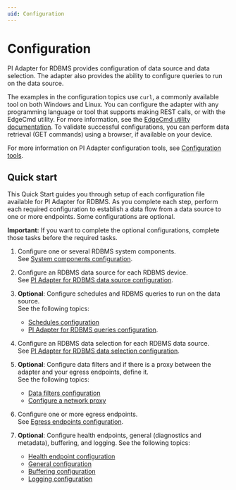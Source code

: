 ```yaml
---
uid: Configuration
---
```


# Configuration

PI Adapter for RDBMS provides configuration of data source and data selection. The adapter also provides the ability to configure queries to run on the data source.

The examples in the configuration topics use `curl`, a commonly available tool on both Windows and Linux. You can configure the adapter with any programming language or tool that supports making REST calls, or with the EdgeCmd utility. For more information, see the [EdgeCmd utility documentation](https://osisoft.github.io/Edgecmd-Docs/content/edgecmd-utility.html). To validate successful configurations, you can perform data retrieval (GET commands) using a browser, if available on your device.

For more information on PI Adapter configuration tools, see [Configuration tools](xref:ConfigurationTools).

## Quick start

This Quick Start guides you through setup of each configuration file available for PI Adapter for RDBMS. As you complete each step, perform each required configuration to establish a data flow from a data source to one or more endpoints. Some configurations are optional.

**Important:** If you want to complete the optional configurations, complete those tasks before the required tasks.

1. Configure one or several RDBMS system components.<br>See [System components configuration](xref:SystemComponentsConfiguration#configure-system-components).

2. Configure an RDBMS data source for each RDBMS device.<br>See [PI Adapter for RDBMS data source configuration](xref:PIAdapterForRDBMSDataSourceConfiguration#configure-rdbms-data-files-data-source).

3. **Optional**: Configure schedules and RDBMS queries to run on the data source.<br>See the following topics:

    - [Schedules configuration](xref:SchedulesConfiguration)
    - [PI Adapter for RDBMS queries configuration](xref:PIAdapterForRDBMSQueriesConfiguration#configure-rdbms-queries).

4. Configure an RDBMS data selection for each RDBMS data source.<br>See [PI Adapter for RDBMS data selection configuration](xref:PIAdapterForRDBMSDataSelectionConfiguration#configure-rdbms-data-selection).

5. **Optional**: Configure data filters and if there is a proxy between the adapter and your egress endpoints, define it.<br>See the following topics:

    - [Data filters configuration](xref:DataFiltersConfiguration#configure-data-filters) 
    - [Configure a network proxy](xref:ConfigureANetworkProxy)

6. Configure one or more egress endpoints.<br>See [Egress endpoints configuration](xref:EgressEndpointsConfiguration#configure-egress-endpoints).

7. **Optional**: Configure health endpoints, general (diagnostics and metadata), buffering, and logging. See the following topics:

    - [Health endpoint configuration](xref:HealthEndpointConfiguration#configure-health-endpoint)
    - [General configuration](xref:GeneralConfiguration#configure-general)
    - [Buffering configuration](xref:BufferingConfiguration#configure-buffering)
    - [Logging configuration](xref:LoggingConfiguration#configure-logging)
 